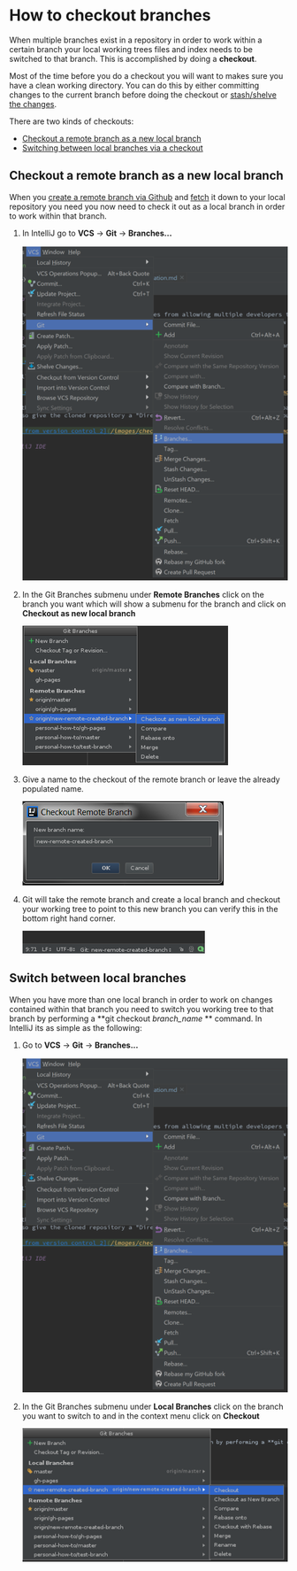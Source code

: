 # How to checkout branches

When multiple branches exist in a repository in order to work within a certain branch your local working trees files and index needs to be switched to that branch. This is accomplished by doing a **checkout**.

Most of the time before you do a checkout you will want to makes sure you have a clean working directory. You can do this by either committing changes to the current branch before doing the checkout or [stash/shelve the changes](stashing.md).

There are two kinds of checkouts:

* [Checkout a remote branch as a new local branch](#checkout-a-remote-branch-as-a-new-local-branch)
* [Switching between local branches via a checkout](#switch-between-local-branches)

## Checkout a remote branch as a new local branch

When you [create a remote branch via Github](create-branch.md#via-github) and [fetch](fetch_branches.md) it down to your local repository you need you now need to check it out as a local branch in order to work within that branch.

1. In IntelliJ go to **VCS** -> **Git** -> **Branches...**

    [![branches menu](/images/branch_menu.png)](/images/branch_menu.png)
    
1. In the Git Branches submenu under **Remote Branches** click on the branch you want which will show a submenu for the branch and click on **Checkout as new local branch**

    [![git branches submenu](/images/checkout_remote_branch.png)](/images/checkout_remote_branch.png)
    
1. Give a name to the checkout of the remote branch or leave the already populated name.

    [![name checkout of remote branch](/images/name_checkout_remote_branch.png)](/images/name_checkout_remote_branch.png)

1. Git will take the remote branch and create a local branch and checkout your working tree to point to this new branch you can verify this in the bottom right hand corner.

    [![verify branch checkout](/images/verify_branch_checkout.png)](/images/verify_branch_checkout.png)
    
## Switch between local branches
When you have more than one local branch in order to work on changes contained within that branch you need to switch you working tree to that branch by performing a **git checkout *branch_name* ** command. In IntelliJ its as simple as the following:

1. Go to **VCS** -> **Git** -> **Branches...**

    [![branches menu](/images/branch_menu.png)](/images/branch_menu.png)
    
1. In the Git Branches submenu under **Local Branches** click on the branch you want to switch to and in the context menu click on **Checkout**

    [![checkout local branch](/images/checkout_branch.png)](/images/checkout_branch.png)



